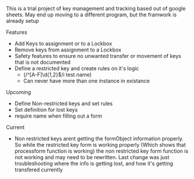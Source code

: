 This is a trial project of key management and tracking based out of google sheets. May end up moving to a different program, but the framwork is already setup

Features
- Add Keys to assignment or to a Lockbox
- Remove keys from assignment to a Lockbox
- Safety features to ensure no unwanted transfer or movement of keys that is not documented
- Define a restricted key and create rules on it's logic
  - (/^[A-F]\d{1,2}$/i test.name)
  - Can never have more than one instance in existance
 


Upcoming
- Define Non-restricted keys and set rules
- Set definition for lost keys
- require name when filling out a form


Current
- Non restricted keys arent getting the formObject information properly. So while the restricted key form is working properly (Which shows that processform function is working) the non restricted key form function is not working and may need to be rewritten.
Last change was just troubleshooting where the info is getting lost, and how it's getting transfered currently
